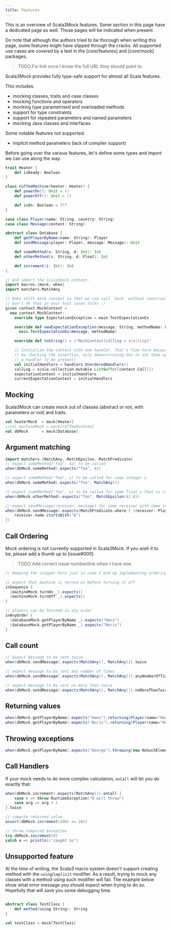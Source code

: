 ```yaml
---
title: Features
---
```


This is an overview of Scala3Mock features. Some section in this page have a dedicated page as well. Those pages will be indicated when present.

Do note that although the authors tried to be thorough when writing this page, some features might have slipped through the cracks. All supported use cases are covered by a test in the [core/features] and [core/mock] packages.

> TODO Fix link once I know the full URL they should point to.


Scala3Mock provides fully type-safe support for almost all Scala features. 

This includes:

- mocking classes, traits and case classes
- mocking functions and operators
- mocking type parametrised and overloaded methods
- support for type constraints
- support for repeated parameters and named parameters
- mocking Java classes and interfaces

Some notable features not supported:

- implicit method parameters (lack of compiler support)

Before going over the various features, let's define some types and import we can use along the way.

```scala mdoc
trait Heater {
    def isReady: Boolean
}

class CoffeeMachine(heater: Heater) {
    def powerOn(): Unit = ()
    def powerOff(): Unit = ()

    def isOn: Boolean = ???
}

case class Player(name: String, country: String)
case class Message(content: String)

abstract class Database {
    def getPlayerByName(name: String): Player
    def sendMessage(player: Player, message: Message): Unit

    def someMethod(s: String, d: Int): Int
    def otherMethod(s: String, d: Float): Int

    def increment(i: Int): Int
}

// And import the scala3mock content.
import macros.{mock, when}
import matchers.MatchAny
```

```scala mdoc:invisible
// Make shift mock context so that we can call `mock` without constraint.
// Don't do that in your test cases folks :)
given context.MockContext = 
  new context.MockContext:
    override type ExpectationException = main.TestExpectationEx

    override def newExpectationException(message: String, methodName: Option[String]): ExpectationException =
      main.TestExpectationEx(message, methodName)

    override def toString() = s"MockContext(callLog = $callLog)"

    // Initialize the context with one handler. That's fine here because we won't
    // be checking the assertion, only demonstrating how to set them up (which require
    // a handler to be present)
    val initialHandlers = handlers.UnorderedHandlers()
    callLog = scala.collection.mutable.ListBuffer[context.Call]()
    expectationContext = initialHandlers
    currentExpectationContext = initialHandlers
```

## Mocking

Scala3Mock can create mock out of classes (abstract or not, with parameters or not) and traits.

```scala mdoc
val heaterMock  = mock[Heater]
//val machineMock = mock[CoffeeMachine]
val dbMock      = mock[Database]
```

## Argument matching

```scala mdoc
import matchers.{MatchAny, MatchEpsilon, MatchPredicate}
// expect someMethod("foo", 42) to be called
when(dbMock.someMethod).expects("foo", 42)  

// expect someMethod("foo", x) to be called for some integer x
when(dbMock.someMethod).expects("foo", MatchAny())

// expect someMethod("foo", x) to be called for some float x that is close to 42.0
when(dbMock.otherMethod).expects("foo", MatchEpsilon(42.0))

// expect sendMessage(receiver, message) for some receiver with name starting with "A"
when(dbMock.sendMessage).expects(MatchPredicate.where { (receiver: Player, message: Message) => 
    receiver.name.startsWith("A")
}) 
```

## Call Ordering

Mock ordering is not currently supported in Scala3Mock. If you wish it to be, please add a thumb up to [issue#000].

> TODO Add correct issue number/link when I have one.

```scala mdoc:fail:invisible
// Keeping the snippet here just in case I end up implementing ordering

// expect that machine is turned on before turning it off
inSequence {
  (machineMock.turnOn _).expects()
  (machineMock.turnOff _).expects()
}

// players can be fetched in any order
inAnyOrder {
  (databaseMock.getPlayerByName _).expects("Hans")
  (databaseMock.getPlayerByName _).expects("Boris")
}
```

## Call count

```scala mdoc:silent
// expect message to be sent twice
when(dbMock.sendMessage).expects(MatchAny(), MatchAny()).twice

// expect message to be sent any number of times
when(dbMock.sendMessage).expects(MatchAny(), MatchAny()).anyNumberOfTimes

// expect message to be sent no more than twice
when(dbMock.sendMessage).expects(MatchAny(), MatchAny()).noMoreThanTwice
```

## Returning values

```scala mdoc:silent
when(dbMock.getPlayerByName).expects("Hans").returning(Player(name="Hans", country="Germany"))
when(dbMock.getPlayerByName).expects("Boris").returning(Player(name="Hans", country="Russia"))
```

## Throwing exceptions

```scala mdoc:silent
when(dbMock.getPlayerByName).expects("George").throwing(new NoSuchElementException)
```

## Call Handlers

If your mock needs to do more complex calculation, `onCall` will let you do exactly that:

```scala mdoc:silent
when(dbMock.increment).expects(MatchAny()).onCall {
    case 0 => throw RuntimeException("0 will throw")
    case arg => arg + 1
}.twice

// compute returned value
assert(dbMock.increment(100) == 101)

// throw computed exception
try dbMock.increment(0)
catch e => println(s"caught $e")
```

## Unsupported feature

At the time of writing, the Scala3 macro system doesn't support creating method with the `using`/`implicit` modifier. As a result, trying to mock any classes with a method using such modifier will fail. The example below show what error message you should expect when trying to do so. Hopefully that will save you some debugging time.

```scala mdoc:fail

abstract class TestClass {
    def method(using String): String
}

val testClass = mock[TestClass]
```
